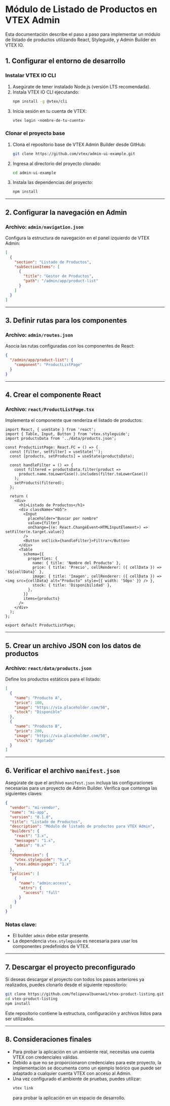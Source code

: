 # Módulo de Listado de Productos en VTEX Admin

Esta documentación describe el paso a paso para implementar un módulo de listado de productos utilizando React, Styleguide, y Admin Builder en VTEX IO.

## **1. Configurar el entorno de desarrollo**

### **Instalar VTEX IO CLI**
1. Asegúrate de tener instalado Node.js (versión LTS recomendada).
2. Instala VTEX IO CLI ejecutando:
   ```bash
   npm install -g @vtex/cli
   ```
3. Inicia sesión en tu cuenta de VTEX:
   ```bash
   vtex login <nombre-de-tu-cuenta>
   ```

### **Clonar el proyecto base**
1. Clona el repositorio base de VTEX Admin Builder desde GitHub:
   ```bash
   git clone https://github.com/vtex/admin-ui-example.git
   ```
2. Ingresa al directorio del proyecto clonado:
   ```bash
   cd admin-ui-example
   ```
3. Instala las dependencias del proyecto:
   ```bash
   npm install
   ```

---

## **2. Configurar la navegación en Admin**

### **Archivo: `admin/navigation.json`**
Configura la estructura de navegación en el panel izquierdo de VTEX Admin:

```json
[
  {
    "section": "Listado de Productos",
    "subSectionItems": [
      {
        "title": "Gestor de Productos",
        "path": "/admin/app/product-list"
      }
    ]
  }
]
```

---

## **3. Definir rutas para los componentes**

### **Archivo: `admin/routes.json`**
Asocia las rutas configuradas con los componentes de React:

```json
{
  "/admin/app/product-list": {
    "component": "ProductListPage"
  }
}
```

---

## **4. Crear el componente React**

### **Archivo: `react/ProductListPage.tsx`**
Implementa el componente que renderiza el listado de productos:

```tsx
import React, { useState } from 'react';
import { Table, Input, Button } from 'vtex.styleguide';
import productsData from '../data/products.json';

const ProductListPage: React.FC = () => {
  const [filter, setFilter] = useState('');
  const [products, setProducts] = useState(productsData);

  const handleFilter = () => {
    const filtered = productsData.filter(product =>
      product.name.toLowerCase().includes(filter.toLowerCase())
    );
    setProducts(filtered);
  };

  return (
    <div>
      <h1>Listado de Productos</h1>
      <div className="mb5">
        <Input
          placeholder="Buscar por nombre"
          value={filter}
          onChange={(e: React.ChangeEvent<HTMLInputElement>) => setFilter(e.target.value)}
        />
        <Button onClick={handleFilter}>Filtrar</Button>
      </div>
      <Table
        schema={{
          properties: {
            name: { title: 'Nombre del Producto' },
            price: { title: 'Precio', cellRenderer: ({ cellData }) => `$${cellData}` },
            image: { title: 'Imagen', cellRenderer: ({ cellData }) => <img src={cellData} alt="Producto" style={{ width: '50px' }} /> },
            stock: { title: 'Disponibilidad' },
          },
        }}
        items={products}
      />
    </div>
  );
};

export default ProductListPage;
```

---

## **5. Crear un archivo JSON con los datos de productos**

### **Archivo: `react/data/products.json`**
Define los productos estáticos para el listado:

```json
[
  {
    "name": "Producto A",
    "price": 100,
    "image": "https://via.placeholder.com/50",
    "stock": "Disponible"
  },
  {
    "name": "Producto B",
    "price": 200,
    "image": "https://via.placeholder.com/50",
    "stock": "Agotado"
  }
]
```

---

## **6. Verificar el archivo `manifest.json`**

Asegúrate de que el archivo `manifest.json` incluya las configuraciones necesarias para un proyecto de Admin Builder. Verifica que contenga las siguientes claves:

```json
{
  "vendor": "mi-vendor",
  "name": "mi-app",
  "version": "0.1.0",
  "title": "Listado de Productos",
  "description": "Módulo de listado de productos para VTEX Admin",
  "builders": {
    "react": "3.x",
    "messages": "1.x",
    "admin": "0.x"
  },
  "dependencies": {
    "vtex.styleguide": "9.x",
    "vtex.admin-pages": "1.x"
  },
  "policies": [
    {
      "name": "admin:access",
      "attrs": {
        "access": "full"
      }
    }
  ]
}
```

### **Notas clave:**
- El builder `admin` debe estar presente.
- La dependencia `vtex.styleguide` es necesaria para usar los componentes predefinidos de VTEX.

---

## **7. Descargar el proyecto preconfigurado**

Si deseas descargar el proyecto con todos los pasos anteriores ya realizados, puedes clonarlo desde el siguiente repositorio:

```bash
git clone https://github.com/felipevalbuenae1/vtex-product-listing.git
cd vtex-product-listing
npm install
```

Este repositorio contiene la estructura, configuración y archivos listos para ser utilizados.

---

## **8. Consideraciones finales**

- Para probar la aplicación en un ambiente real, necesitas una cuenta VTEX con credenciales válidas.
- Debido a que no se proporcionaron credenciales para este proyecto, la implementación se documenta como un ejemplo teórico que puede ser adaptado a cualquier cuenta VTEX con acceso al Admin.
- Una vez configurado el ambiente de pruebas, puedes utilizar:
  ```bash
  vtex link
  ```
  para probar la aplicación en un espacio de desarrollo.


